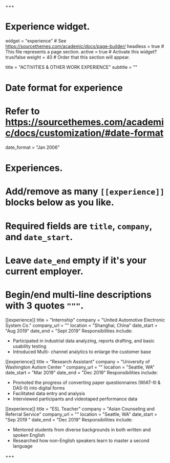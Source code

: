 +++
# Experience widget.
widget = "experience"  # See https://sourcethemes.com/academic/docs/page-builder/
headless = true  # This file represents a page section.
active = true  # Activate this widget? true/false
weight = 40  # Order that this section will appear.

title = "ACTIVITIES & OTHER WORK EXPERIENCE"
subtitle = ""

# Date format for experience
#   Refer to https://sourcethemes.com/academic/docs/customization/#date-format
date_format = "Jan 2006"

# Experiences.
#   Add/remove as many `[[experience]]` blocks below as you like.
#   Required fields are `title`, `company`, and `date_start`.
#   Leave `date_end` empty if it's your current employer.
#   Begin/end multi-line descriptions with 3 quotes `"""`.
[[experience]]
  title = "Internship"
  company = "United Automotive Electronic System Co."
  company_url = ""
  location = "Shanghai, China"
  date_start = "Aug 2019"
  date_end = "Sept 2019"
   Responsibilities include:
  
  * Participated in industrial data analyzing, reports drafting, and basic usability testing
  * Introduced Multi- channel analytics to enlarge the customer base

[[experience]]
  title = "Research Assistant"
  company = "University of Washington Autism Center "
  company_url = ""
  location = "Seattle, WA"
  date_start = "Mar 2019"
  date_end = "Dec 2019"
   Responsibilities include:
   
   * Promoted the progress of converting paper questionnaires (WIAT-III & DAS-II) into digital forms
   * Facilitated data entry and analysis
   * Interviewed participants and videotaped performance data
   
   [[experience]]
   title = "ESL Teacher"
   company = "Asian Counseling and Referral Service"
   company_url = ""
   location = "Seattle, WA"
   date_start = "Sep 2019 "
   date_end = "Dec 2019"
    Responsibilities include:
  * Mentored students from diverse backgrounds in both written and spoken English
  * Researched how non-English speakers learn to master a second language
  
   
+++
